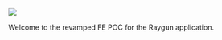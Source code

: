 ![](https://assets-global.website-files.com/5e2701b416b6d176f5007781/6344bbf42c1388b9f34a5c6f_logo-colour-stylised-2.svg)

Welcome to the revamped FE POC for the Raygun application.  